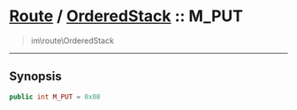 # [Route](route.md) / [OrderedStack](route-OrderedStack.md) :: M_PUT
 > im\route\OrderedStack
____

## Synopsis
```php
public int M_PUT = 0x08
```
